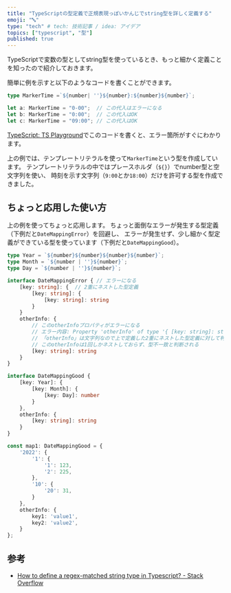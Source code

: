 ```yaml
---
title: "TypeScriptの型定義で正規表現っぽいかんじでstring型を詳しく定義する"
emoji: "🔤"
type: "tech" # tech: 技術記事 / idea: アイデア
topics: ["typescript", "型"]
published: true
---
```


TypeScriptで変数の型としてstring型を使っているとき、もっと細かく定義ことを知ったので紹介しておきます。

簡単に例を示すと以下のようなコードを書くことができます。

```typescript
type MarkerTime =`${number| ''}${number}:${number}${number}`;

let a: MarkerTime = "0-00";  // この代入はエラーになる
let b: MarkerTime = "0:00";  // この代入はOK
let c: MarkerTime = "09:00"; // この代入はOK
```

[TypeScript: TS Playground](https://www.typescriptlang.org/play?ssl=2&ssc=61&pln=2&pc=1#code/FAFwngDgpgBAsgQwE4GspICoEsC2sC8ABgCQDeAdgK44BG6APjAORMC+ZVt6rAXB9XSTsKA7oWDAANlBAwEPeMjSZcBGACIADAFpNm9TAD0hmOiQB7JFJkwaCxKnTY8MfBs089B4zHMprsgDG9kpOqq7uAJye+kYmfsBAA)でこのコードを書くと、エラー箇所がすぐにわかります。

上の例では、テンプレートリテラルを使って`MarkerTime`という型を作成しています。
テンプレートリテラルの中ではプレースホルダ（`${}`）でnumber型と空文字列を使い、
時刻を示す文字列（`9:00`とか`18:00`）だけを許可する型を作成できました。

## ちょっと応用した使い方

上の例を使ってちょっと応用します。
ちょっと面倒なエラーが発生する型定義（下例だと`DateMappingError`）を回避し、
エラーが発生せず、少し細かく型定義ができている型を使っています（下例だと`DateMappingGood`）。

```typescript
type Year = `${number}${number}${number}${number}`;
type Month = `${number | ''}${number}`;
type Day = `${number | ''}${number}`;

interface DateMappingError { // エラーになる
	[key: string]: {  // 2重にネストした型定義
		[key: string]: {
			[key: string]: string
		}
	}
	otherInfo: {
        // このotherInfoプロパティがエラーになる 
        // エラー内容: Property 'otherInfo' of type '{ [key: string]: string; }' is not assignable to 'string' index type '{ [key: string]: { [key: string]: string; }; }'.(2411)
        // 「otherInfo」は文字列なので上で定義した2重にネストした型定義に対して判定がおこなわれてしまうが、
        // このotherInfoは1回しかネストしておらず、型不一致と判断される
		[key: string]: string
	}
}

interface DateMappingGood {
	[key: Year]: {
		[key: Month]: {
			[key: Day]: number
		}
	},
	otherInfo: {
		[key: string]: string
	}
}

const map1: DateMappingGood = {
    '2022': {
        '1': {
            '1': 123,
            '2': 225,
        },
        '10': {
            '20': 31,
        }
    },
    otherInfo: {
        key1: 'value1',
        key2: 'value2',
    }
};
```

## 参考

- [How to define a regex-matched string type in Typescript? - Stack Overflow](https://stackoverflow.com/questions/51445767/how-to-define-a-regex-matched-string-type-in-typescript)



